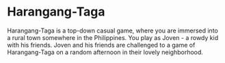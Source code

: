# Harangang-Taga
Harangang-Taga is a top-down casual game, where you are immersed into a rural town somewhere in the Philippines. You play as Joven - a rowdy kid with his friends. Joven and his friends are challenged to a game of Harangang-Taga on a random afternoon in their lovely neighborhood.
